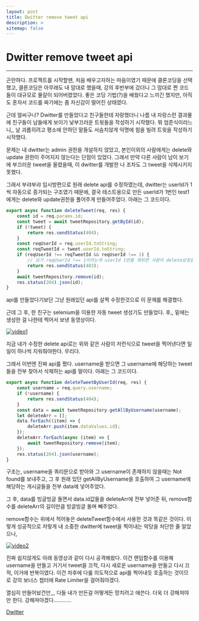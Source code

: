 ```yaml
---
layout: post
title: Dwitter remove tweet api
description: >
sitemap: false
---
```


# Dwitter remove tweet api

---

곤란하다. 프로젝트를 시작할땐, 처음 배우고자하는 마음이였기 때문에 클론코딩을 선택했고, 클론코딩은 아무래도 내 맘대로 했을때, 강의 후반부에 갔더니 그 맘대로 짠 코드들이 대규모로 물갈이 되어버렸었다. 좋은 코딩 기법(?)을 배웠다고 느끼긴 했지만, 아직도 혼자서 코드를 짜기에는 좀 자신감이 떨어진 상태였다.

근데 얼씨구나? Dwitter를 만들었다고 친구들한테 자랑했더니 나름 내 자랑스런 결과물에 친구들이 남들에게 보이기 낯부끄러운 트윗들을 작성하기 시작했다. 뭐 엄준식이라느니,, 날 괴롭히려고 평소에 안하던 말들도 서슴치않게 익명에 힘을 빌려 트윗을 작성하기 시작했다.

문제는 내 dwitter는 admin 권한을 개설하지 않았고, 본인이외의 사람에게는 delete와 update 권한이 주어지지 않는다는 단점이 있었다. 그래서 만약 다른 사람이 남이 보기에 부끄러운 tweet을 올렸을때, 이 dwitter를 개발한 나 조차도 그 tweet을 삭제시키지 못했다.

그래서 부랴부랴 임시방편으로 원래 delete api를 수정하였는데, dwitter는 userId가 1씩 자동으로 증가되는 구조였기 때문에, 결국 테스트용으로 만든 userId가 1번인 test1에게는 delete와 update권한을 풀어주게 만들어주었다. 아래는 그 코드이다.

```javascript
export async function deleteTweet(req, res) {
    const id = req.params.id;
    const tweet = await tweetRepository.getById(id);
    if (!tweet) {
        return res.sendStatus(404);
    }
    const reqUserId = req.userId.toString;
    const reqTweetId = tweet.userId.toString;
    if (reqUserId !== reqTweetId && reqUserId !== 1) {
        // 요기 reqUserId !== 1이라는게 userId 1번을 제외한 사람이 delete요청을 보내면 원래 403을 보내주는 구조였던걸 바꿔준 것이다.
        return res.sendStatus(403);
    }
    await tweetRepository.remove(id);
    res.status(204).json(id);
}
```

api를 만들었다기보단 그냥 원래있던 api를 살짝 수정한것으로 이 문제를 해결했다.

근데 그 후, 한 친구는 selenium을 이용한 자동 tweet 생성기도 만들었다. 후,, 밑에는 생성한 걸 나한테 찍어서 보낸 동영상이다.

[![video1](https://img.youtube.com/vi/Tz-t1iSfLdg/0.jpg)](https://youtube.com/shorts/Tz-t1iSfLdg "실행")

지금 내가 수정한 delete api로는 위와 같은 사람이 저런식으로 tweet을 찍어낸다면 일일이 하나씩 지워줘야한다. 무리다.

그래서 이번엔 진짜 api를 짰다. username을 받으면 그 username에 해당하는 tweet들을 전부 찾아서 삭제하는 api를 말이다. 아래는 그 코드이다.

```javascript
export async function deleteTweetByUserId(req, res) {
    const username = req.query.username;
    if (!username) {
        return res.sendStatus(404);
    }
    const data = await tweetRepository.getAllByUsername(username);
    let deleteArr = [];
    data.forEach((item) => {
        deleteArr.push(item.dataValues.id);
    });
    deleteArr.forEach(async (item) => {
        await tweetRepository.remove(item);
    });
    res.status(204).json(username);
}
```

구조는, username을 쿼리문으로 받아와 그 username이 존재하지 않을때는 Not found를 보내주고, 그 후 원래 있던 getAllByUsername을 호출하여 그 username에 해당하는 게시글들을 전부 data에 넣어주었다.

그 후, data를 빙글빙글 돌면서 data.id값들을 deleteArr에 전부 넣어준 뒤, remove함수를 deleteArr의 길이만큼 빙글빙글 돌며 빼주었다.

remove함수는 위에서 적어놓은 deleteTweet함수에서 사용한 것과 똑같은 것이다. 이렇게 성공적으로 저렇게 내 소중한 dwitter에 tweet을 찍어내는 악당을 처단한 줄 알았으나,

[![video2](https://img.youtube.com/vi/3S2rqoJg0oA/0.jpg)](https://youtube.com/shorts/3S2rqoJg0oA "실행")

진짜 쉽지않게도 아래 동영상과 같이 다시 공격해왔다. 이건 랜덤함수를 이용해 username을 만들고 거기서 tweet을 끄적, 다시 새로운 username을 만들고 다시 끄적, 이거에 반복이였다. 이건 차후에 다룰 의도적으로 api를 찍어내듯 호출하는 것이므로 강의 보너스 챕터에 Rate Limiter을 걸어줘야겠다.

열심히 만들어놨건만,,, 다들 내가 만든걸 어떻게든 망치려고 애쓴다. 더욱 더 강해져야만 한다. 강해져야겠다............

[Dwitter]

[Dwitter]: https://ubiquitous-heliotrope-94127b.netlify.app/
